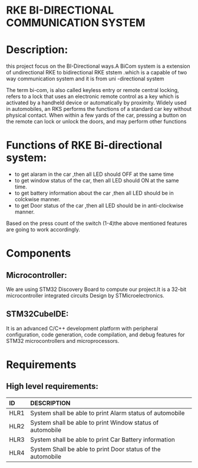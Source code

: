 # RKE BI-DIRECTIONAL COMMUNICATION SYSTEM
# Description:
this project focus on the BI-Directional ways.A BiCom system is a extension of undirectional RKE to bidirectional RKE ststem .which is a capable of two way communication system and it is from uni -directional system

The term bi-com, is also called keyless entry or remote central locking, refers to a lock that uses an electronic remote control as a key which is activated by a handheld device or automatically by proximity. Widely used in automobiles, an RKS performs the functions of a standard car key without physical contact. When within a few yards of the car, pressing a button on the remote can lock or unlock the doors, and may perform other functions
# Functions of RKE Bi-directional system:
* to get alaram in the car ,then all LED should OFF at the same time
* to get window status of the car, then all LED should ON at the same time.
* to get battery information about the car ,then all LED should be in colckwise manner.
* to get Door status of the car ,then all LED should be in anti-clockwise manner.

Based on the press count of the switch (1-4)the above mentioned features are going to work accordingly. 
# Components
## Microcontroller:
We are using STM32 Discovery Board to compute our project.It is a 32-bit microcontroller integrated circuits Design by STMicroelectronics.
## STM32CubeIDE:
It is an advanced C/C++ development platform with peripheral configuration, code generation, code compilation, and debug features for STM32 microcontrollers and microprocessors.
# Requirements
## High level requirements:
|ID|DESCRIPTION|
|:----|:---|
|HLR1|System shall be able to print Alarm status of automobile   | 
|HLR2| System shall be able to print Window status of automobile  |
|HLR3| System shall be able to print Car Battery information  |
|HLR4| System Shall be able to print Door status of the automobile  |
